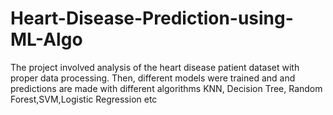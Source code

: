 # Heart-Disease-Prediction-using-ML-Algo
The project involved analysis of the heart disease patient dataset with proper data processing. Then, different models were trained and and predictions are made with different algorithms KNN, Decision Tree, Random Forest,SVM,Logistic Regression etc
